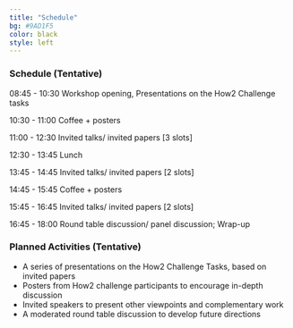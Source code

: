 ```yaml
---
title: "Schedule"
bg: #9AD1F5
color: black
style: left
---
```


### Schedule (Tentative)

 08:45 - 10:30     Workshop opening, Presentations on the How2 Challenge tasks
 
 10:30 - 11:00     Coffee + posters
 
 11:00 - 12:30     Invited talks/ invited papers [3 slots]
 
 12:30 - 13:45     Lunch
 
 13:45 - 14:45     Invited talks/ invited papers [2 slots]
 
 14:45 - 15:45     Coffee + posters
 
 15:45 - 16:45     Invited talks/ invited papers [2 slots]
 
 16:45 - 18:00     Round table discussion/ panel discussion; Wrap-up
 

### Planned Activities (Tentative)

- A series of presentations on the How2 Challenge Tasks, based on invited papers
- Posters from How2 challenge participants to encourage in-depth discussion
- Invited speakers to present other viewpoints and complementary work
- A moderated round table discussion to develop future directions

